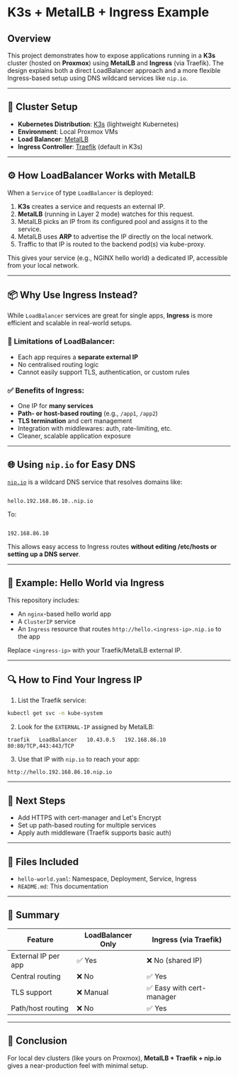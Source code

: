# K3s + MetalLB + Ingress Example

## Overview

This project demonstrates how to expose applications running in a **K3s** cluster (hosted on **Proxmox**) using **MetalLB** and **Ingress** (via Traefik). The design explains both a direct LoadBalancer approach and a more flexible Ingress-based setup using DNS wildcard services like `nip.io`.

---

## 🧱 Cluster Setup

- **Kubernetes Distribution**: [K3s](https://k3s.io) (lightweight Kubernetes)
- **Environment**: Local Proxmox VMs
- **Load Balancer**: [MetalLB](https://metallb.universe.tf)
- **Ingress Controller**: [Traefik](https://doc.traefik.io/traefik/) (default in K3s)

---

## ⚙️ How LoadBalancer Works with MetalLB

When a `Service` of type `LoadBalancer` is deployed:

1. **K3s** creates a service and requests an external IP.
2. **MetalLB** (running in Layer 2 mode) watches for this request.
3. MetalLB picks an IP from its configured pool and assigns it to the service.
4. MetalLB uses **ARP** to advertise the IP directly on the local network.
5. Traffic to that IP is routed to the backend pod(s) via kube-proxy.

This gives your service (e.g., NGINX hello world) a dedicated IP, accessible from your local network.

---

## 📦 Why Use Ingress Instead?

While `LoadBalancer` services are great for single apps, **Ingress** is more efficient and scalable in real-world setups.

### 🔁 Limitations of LoadBalancer:
- Each app requires a **separate external IP**
- No centralised routing logic
- Cannot easily support TLS, authentication, or custom rules

### ✅ Benefits of Ingress:
- One IP for **many services**
- **Path- or host-based routing** (e.g., `/app1`, `/app2`)
- **TLS termination** and cert management
- Integration with middlewares: auth, rate-limiting, etc.
- Cleaner, scalable application exposure

---

## 🌐 Using `nip.io` for Easy DNS

[`nip.io`](https://nip.io) is a wildcard DNS service that resolves domains like:

```

hello.192.168.86.10..nip.io

```

To:

```

192.168.86.10

````

This allows easy access to Ingress routes **without editing /etc/hosts or setting up a DNS server**.

---

## 🚀 Example: Hello World via Ingress

This repository includes:

- An `nginx`-based hello world app
- A `ClusterIP` service
- An `Ingress` resource that routes `http://hello.<ingress-ip>.nip.io` to the app

Replace `<ingress-ip>` with your Traefik/MetalLB external IP.

---

## 🔍 How to Find Your Ingress IP

1. List the Traefik service:

```bash
kubectl get svc -n kube-system
````

2. Look for the `EXTERNAL-IP` assigned by MetalLB:

```
traefik   LoadBalancer   10.43.0.5   192.168.86.10   80:80/TCP,443:443/TCP
```

3. Use that IP with `nip.io` to reach your app:

```
http://hello.192.168.86.10.nip.io
```

---

## 🧪 Next Steps

* Add HTTPS with cert-manager and Let's Encrypt
* Set up path-based routing for multiple services
* Apply auth middleware (Traefik supports basic auth)

---

## 📁 Files Included

* `hello-world.yaml`: Namespace, Deployment, Service, Ingress
* `README.md`: This documentation

---

## 🧠 Summary

| Feature             | LoadBalancer Only | Ingress (via Traefik)    |
| ------------------- | ----------------- | ------------------------ |
| External IP per app | ✅ Yes             | ❌ No (shared IP)         |
| Central routing     | ❌ No              | ✅ Yes                    |
| TLS support         | ❌ Manual          | ✅ Easy with cert-manager |
| Path/host routing   | ❌ No              | ✅ Yes                    |

---

## 🧠 Conclusion
For local dev clusters (like yours on Proxmox), **MetalLB + Traefik + nip.io** gives a near-production feel with minimal setup.
